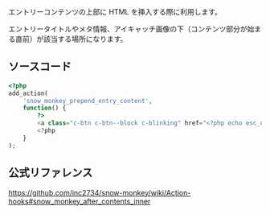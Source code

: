 エントリーコンテンツの上部に HTML を挿入する際に利用します。

エントリータイトルやメタ情報、アイキャッチ画像の下（コンテンツ部分が始まる直前）が該当する場所になります。

## ソースコード
```php
<?php
add_action(
	'snow_monkey_prepend_entry_content',
	function() {
		?>
		<a class="c-btn c-btn--block c-blinking" href="<?php echo esc_url( home_url( '/snow_monkey_prepend_entry_content' ) ); ?>" role="button">ここをカスタマイズする</a>
		<?php
	}
);
```

## 公式リファレンス
https://github.com/inc2734/snow-monkey/wiki/Action-hooks#snow_monkey_after_contents_inner